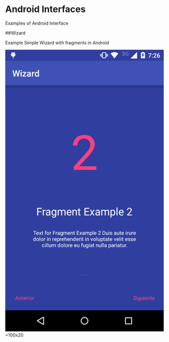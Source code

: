 # Android Interfaces

Examples of Android Interface

##Wizard

Example Simple Wizard with fragments in Android

![davidcasr](https://raw.githubusercontent.com/davidcasr/AndroidInterfaces/master/Wizard/example_wizard.png)=100x20
